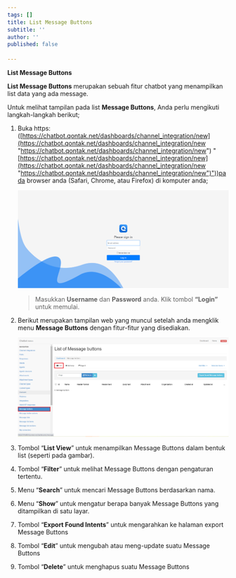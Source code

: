 ```yaml
---
tags: []
title: List Message Buttons
subtitle: ''
author: ''
published: false

---
```

**List Message Buttons**

**List Message Buttons** merupakan sebuah fitur chatbot yang menampilkan list data yang ada message.

Untuk melihat tampilan pada list **Message Buttons**, Anda perlu mengikuti langkah-langkah berikut;

1. Buka https: ([https://chatbot.qontak.net/dashboards/channel_integration/new](https://chatbot.qontak.net/dashboards/channel_integration/new "https://chatbot.qontak.net/dashboards/channel_integration/new") "[https://chatbot.qontak.net/dashboards/channel_integration/new](https://chatbot.qontak.net/dashboards/channel_integration/new "https://chatbot.qontak.net/dashboards/channel_integration/new")"))pada browser anda (Safari, Chrome, atau Firefox) di komputer anda;

   ![](/uploads/channell.PNG)

   > Masukkan **Username** dan **Password** anda. Klik tombol **“Login”** untuk memulai.
2. Berikut merupakan tampilan web yang muncul setelah anda mengklik menu **Message Buttons** dengan fitur-fitur yang disediakan.

   ![](/uploads/messagebuttons1.PNG)
3. Tombol “**List View**” untuk menampilkan Message Buttons dalam bentuk list (seperti pada gambar).
4. Tombol “**Filter**” untuk melihat Message Buttons dengan pengaturan tertentu.
5. Menu “**Search**” untuk mencari Message Buttons berdasarkan nama.
6. Menu “**Show**” untuk mengatur berapa banyak Message Buttons yang ditampilkan di satu layar.
7. Tombol “**Export Found Intents**” untuk mengarahkan ke halaman export Message Buttons
8. Tombol “**Edit**” untuk mengubah atau meng-update suatu Message Buttons 
9. Tombol “**Delete**” untuk menghapus suatu Message Buttons